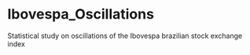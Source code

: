 # Ibovespa_Oscillations
Statistical study on oscillations of the Ibovespa brazilian stock exchange index
